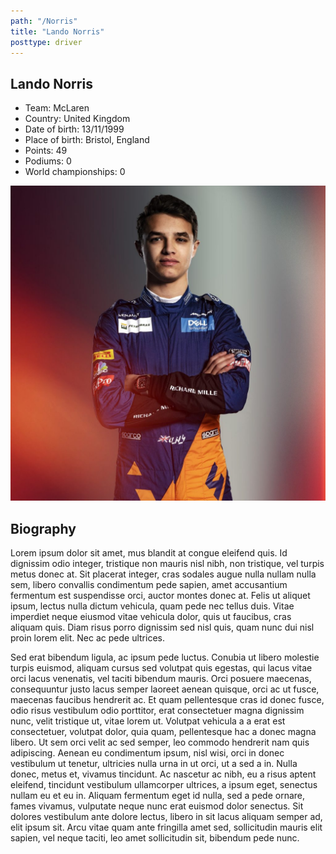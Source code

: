 ```yaml
---
path: "/Norris"
title: "Lando Norris"
posttype: driver
---
```


<div id = "upperPart">

<div id = "DriverInfo">

## Lando Norris

- Team: McLaren
- Country: United Kingdom
- Date of birth: 13/11/1999
- Place of birth: Bristol, England
- Points: 49
- Podiums: 0
- World championships: 0

</div>

<img  src="../../images/drivers/Norris.jpg" alt="Norris"  />

</div>

<div id = "Biography">

## Biography

Lorem ipsum dolor sit amet, mus blandit at congue eleifend quis. Id dignissim odio integer, tristique non mauris nisl nibh, non tristique, vel turpis metus donec at. Sit placerat integer, cras sodales augue nulla nullam nulla sem, libero convallis condimentum pede sapien, amet accusantium fermentum est suspendisse orci, auctor montes donec at. Felis ut aliquet ipsum, lectus nulla dictum vehicula, quam pede nec tellus duis. Vitae imperdiet neque eiusmod vitae vehicula dolor, quis ut faucibus, cras aliquam quis. Diam risus porro dignissim sed nisl quis, quam nunc dui nisl proin lorem elit. Nec ac pede ultrices.

Sed erat bibendum ligula, ac ipsum pede luctus. Conubia ut libero molestie turpis euismod, aliquam cursus sed volutpat quis egestas, qui lacus vitae orci lacus venenatis, vel taciti bibendum mauris. Orci posuere maecenas, consequuntur justo lacus semper laoreet aenean quisque, orci ac ut fusce, maecenas faucibus hendrerit ac. Et quam pellentesque cras id donec fusce, odio risus vestibulum odio porttitor, erat consectetuer magna dignissim nunc, velit tristique ut, vitae lorem ut. Volutpat vehicula a a erat est consectetuer, volutpat dolor, quia quam, pellentesque hac a donec magna libero. Ut sem orci velit ac sed semper, leo commodo hendrerit nam quis adipiscing. Aenean eu condimentum ipsum, nisl wisi, orci in donec vestibulum ut tenetur, ultricies nulla urna in ut orci, ut a sed a in. Nulla donec, metus et, vivamus tincidunt. Ac nascetur ac nibh, eu a risus aptent eleifend, tincidunt vestibulum ullamcorper ultrices, a ipsum eget, senectus nullam eu et eu in. Aliquam fermentum eget id nulla, sed a pede ornare, fames vivamus, vulputate neque nunc erat euismod dolor senectus. Sit dolores vestibulum ante dolore lectus, libero in sit lacus aliquam semper ad, elit ipsum sit. Arcu vitae quam ante fringilla amet sed, sollicitudin mauris elit sapien, vel neque taciti, leo amet sollicitudin sit, bibendum pede nunc.

</div>
